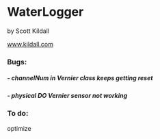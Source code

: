 # WaterLogger
by Scott Kildall


www.kildall.com



### Bugs:
#####  - channelNum in Vernier class keeps getting reset
#####  - physical DO Vernier sensor not working


### To do:
optimize

